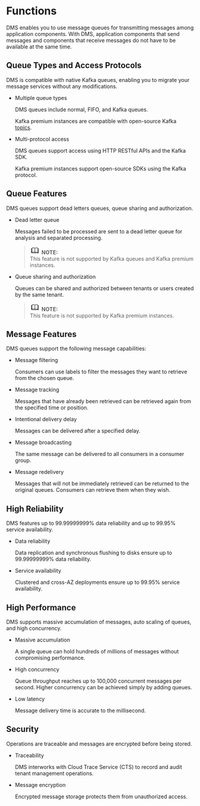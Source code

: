# Functions<a name="EN-US_TOPIC_0143117111"></a>

DMS enables you to use message queues for transmitting messages among application components. With DMS, application components that send messages and components that receive messages do not have to be available at the same time.

## Queue Types and Access Protocols<a name="section0682111517213"></a>

DMS is compatible with native Kafka queues, enabling you to migrate your message services without any modifications.

-   Multiple queue types

    DMS queues include normal, FIFO, and Kafka queues.

    Kafka premium instances are compatible with open-source Kafka  [topics](basic-concepts.md#li538132875613).

-   Multi-protocol access

    DMS queues support access using HTTP RESTful APIs and the Kafka SDK.

    Kafka premium instances support open-source SDKs using the Kafka protocol.


## Queue Features<a name="section22910190216"></a>

DMS queues support dead letters queues, queue sharing and authorization.

-   Dead letter queue

    Messages failed to be processed are sent to a dead letter queue for analysis and separated processing.

    >![](public_sys-resources/icon-note.gif) **NOTE:**   
    >This feature is not supported by Kafka queues and Kafka premium instances.  

-   Queue sharing and authorization

    Queues can be shared and authorized between tenants or users created by the same tenant.

    >![](public_sys-resources/icon-note.gif) **NOTE:**   
    >This feature is not supported by Kafka premium instances.  


## Message Features<a name="section123610191724"></a>

DMS queues support the following message capabilities:

-   Message filtering

    Consumers can use labels to filter the messages they want to retrieve from the chosen queue.

-   Message tracking

    Messages that have already been retrieved can be retrieved again from the specified time or position.

-   Intentional delivery delay

    Messages can be delivered after a specified delay.

-   Message broadcasting

    The same message can be delivered to all consumers in a consumer group.

-   Message redelivery

    Messages that will not be immediately retrieved can be returned to the original queues. Consumers can retrieve them when they wish.


## High Reliability<a name="section741710251333"></a>

DMS features up to 99.99999999% data reliability and up to 99.95% service availability.

-   Data reliability

    Data replication and synchronous flushing to disks ensure up to 99.99999999% data reliability.

-   Service availability

    Clustered and cross-AZ deployments ensure up to 99.95% service availability.


## High Performance<a name="section1351871942"></a>

DMS supports massive accumulation of messages, auto scaling of queues, and high concurrency.

-   Massive accumulation

    A single queue can hold hundreds of millions of messages without compromising performance.

-   High concurrency

    Queue throughput reaches up to 100,000 concurrent messages per second. Higher concurrency can be achieved simply by adding queues.

-   Low latency

    Message delivery time is accurate to the millisecond.


## Security<a name="section15217118417"></a>

Operations are traceable and messages are encrypted before being stored.

-   Traceability

    DMS interworks with Cloud Trace Service \(CTS\) to record and audit tenant management operations.

-   Message encryption

    Encrypted message storage protects them from unauthorized access.


